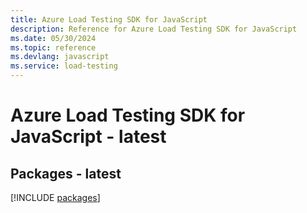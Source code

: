 ```yaml
---
title: Azure Load Testing SDK for JavaScript
description: Reference for Azure Load Testing SDK for JavaScript
ms.date: 05/30/2024
ms.topic: reference
ms.devlang: javascript
ms.service: load-testing
---
```

# Azure Load Testing SDK for JavaScript - latest
## Packages - latest
[!INCLUDE [packages](load-testing-index.md)]